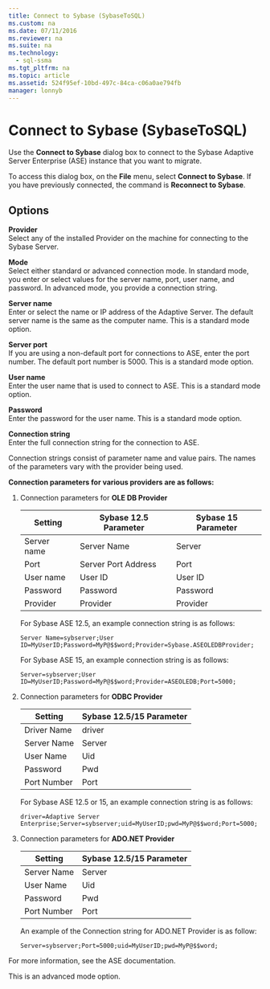 ```yaml
---
title: Connect to Sybase (SybaseToSQL)
ms.custom: na
ms.date: 07/11/2016
ms.reviewer: na
ms.suite: na
ms.technology: 
  - sql-ssma
ms.tgt_pltfrm: na
ms.topic: article
ms.assetid: 524f95ef-10bd-497c-84ca-c06a0ae794fb
manager: lonnyb
---
```

# Connect to Sybase (SybaseToSQL)
Use the **Connect to Sybase** dialog box to connect to the Sybase Adaptive Server Enterprise (ASE) instance that you want to migrate.  
  
To access this dialog box, on the **File** menu, select **Connect to Sybase**. If you have previously connected, the command is **Reconnect to Sybase**.  
  
## Options  
**Provider**  
Select any of the installed Provider on the machine for connecting to the Sybase Server.  
  
**Mode**  
Select either standard or advanced connection mode. In standard mode, you enter or select values for the server name, port, user name, and password. In advanced mode, you provide a connection string.  
  
**Server name**  
Enter or select the name or IP address of the Adaptive Server. The default server name is the same as the computer name. This is a standard mode option.  
  
**Server port**  
If you are using a non\-default port for connections to ASE, enter the port number. The default port number is 5000. This is a standard mode option.  
  
**User name**  
Enter the user name that is used to connect to ASE. This is a standard mode option.  
  
**Password**  
Enter the password for the user name. This is a standard mode option.  
  
**Connection string**  
Enter the full connection string for the connection to ASE.  
  
Connection strings consist of parameter name and value pairs. The names of the parameters vary with the provider being used.  
  
**Connection parameters for various providers are as follows:**  
  
1.  Connection parameters for **OLE DB Provider**  
  
    |Setting|Sybase 12.5 Parameter|Sybase 15 Parameter|  
    |-----------|-------------------------|-----------------------|  
    |Server name|Server Name|Server|  
    |Port|Server Port Address|Port|  
    |User name|User ID|User ID|  
    |Password|Password|Password|  
    |Provider|Provider|Provider|  
  
    For Sybase ASE 12.5, an example connection string is as follows:  
  
    `Server Name=sybserver;User ID=MyUserID;Password=MyP@$$word;Provider=Sybase.ASEOLEDBProvider;`  
  
    For Sybase ASE 15, an example connection string is as follows:  
  
    `Server=sybserver;User ID=MyUserID;Password=MyP@$$word;Provider=ASEOLEDB;Port=5000;`  
  
2.  Connection parameters for **ODBC Provider**  
  
    |Setting|Sybase 12.5\/15 Parameter|  
    |-----------|-----------------------------|  
    |Driver Name|driver|  
    |Server Name|Server|  
    |User Name|Uid|  
    |Password|Pwd|  
    |Port Number|Port|  
  
    For Sybase ASE 12.5 or 15, an example connection string is as follows:  
  
    `driver=Adaptive Server Enterprise;Server=sybserver;uid=MyUserID;pwd=MyP@$$word;Port=5000;`  
  
3.  Connection parameters for **ADO.NET Provider**  
  
    |Setting|Sybase 12.5\/15 Parameter|  
    |-----------|-----------------------------|  
    |Server Name|Server|  
    |User Name|Uid|  
    |Password|Pwd|  
    |Port Number|Port|  
  
    An example of the Connection string for ADO.NET Provider is as follow:  
  
    `Server=sybserver;Port=5000;uid=MyUserID;pwd=MyP@$$word;`  
  
For more information, see the ASE documentation.  
  
This is an advanced mode option.  
  
